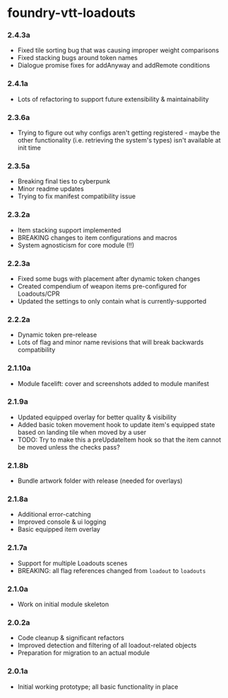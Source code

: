 # foundry-vtt-loadouts

### 2.4.3a
- Fixed tile sorting bug that was causing improper weight comparisons
- Fixed stacking bugs around token names
- Dialogue promise fixes for addAnyway and addRemote conditions

### 2.4.1a
- Lots of refactoring to support future extensibility & maintainability

### 2.3.6a
- Trying to figure out why configs aren't getting registered - maybe the other functionality (i.e. retrieving the system's types) isn't available at init time

### 2.3.5a
- Breaking final ties to cyberpunk
- Minor readme updates
- Trying to fix manifest compatibility issue

### 2.3.2a
- Item stacking support implemented
- BREAKING changes to item configurations and macros
- System agnosticism for core module (!!)

### 2.2.3a
- Fixed some bugs with placement after dynamic token changes
- Created compendium of weapon items pre-configured for Loadouts/CPR
- Updated the settings to only contain what is currently-supported

### 2.2.2a
- Dynamic token pre-release
- Lots of flag and minor name revisions that will break backwards compatibility

### 2.1.10a
- Module facelift: cover and screenshots added to module manifest

### 2.1.9a
- Updated equipped overlay for better quality & visibility
- Added basic token movement hook to update item's equipped state based on landing tile when moved by a user
- TODO: Try to make this a preUpdateItem hook so that the item cannot be moved unless the checks pass?

### 2.1.8b
- Bundle artwork folder with release (needed for overlays)

### 2.1.8a
- Additional error-catching
- Improved console & ui logging
- Basic equipped item overlay

### 2.1.7a
- Support for multiple Loadouts scenes
- BREAKING: all flag references changed from `loadout` to `loadouts`

### 2.1.0a
- Work on initial module skeleton

### 2.0.2a
- Code cleanup & significant refactors
- Improved detection and filtering of all loadout-related objects
- Preparation for migration to an actual module

### 2.0.1a
- Initial working prototype; all basic functionality in place